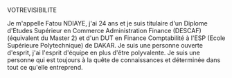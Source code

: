 VOTREVISIBILITE

Je m'appelle Fatou NDIAYE, j'ai 24 ans et je suis titulaire d'un Diplome d'Etudes Supérieur en Commerce Administration Finance (DESCAF) (équivalent du Master 2) et d'un DUT en Finance Comptabilité à l'ESP (Ecole Supérieure Polytechnique) de DAKAR. Je suis une personne ouverte d'esprit, j'ai l'esprit d'équipe en plus d'être polyvalente. Je suis une personne qui est toujours à la quête de connaissances et déterminée dans tout ce qu'elle entreprend.
